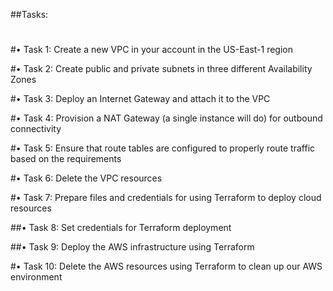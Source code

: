 
##Tasks:
#
#• Task 1: Create a new VPC in your account in the US-East-1 region

#• Task 2: Create public and private subnets in three different Availability Zones

#• Task 3: Deploy an Internet Gateway and attach it to the VPC

#• Task 4: Provision a NAT Gateway (a single instance will do) for outbound connectivity

#• Task 5: Ensure that route tables are configured to properly route traffic based on the requirements

#• Task 6: Delete the VPC resources

#• Task 7: Prepare files and credentials for using Terraform to deploy cloud resources

##• Task 8: Set credentials for Terraform deployment

##• Task 9: Deploy the AWS infrastructure using Terraform

#• Task 10: Delete the AWS resources using Terraform to clean up our AWS environment 

